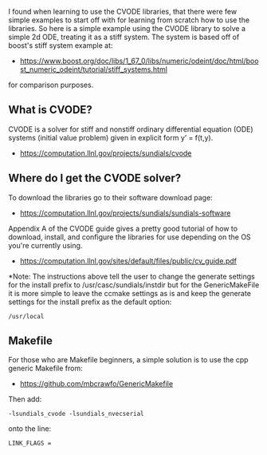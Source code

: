 I found when learning to use the CVODE libraries, that there were few simple examples to start off with for learning from scratch how to use the libraries. So here is a simple example using the CVODE library to solve a simple 2d ODE, treating it as a stiff system. The system is based off of boost's stiff system example at:

 - https://www.boost.org/doc/libs/1_67_0/libs/numeric/odeint/doc/html/boost_numeric_odeint/tutorial/stiff_systems.html
 
for comparison purposes.

## What is CVODE?

CVODE is a solver for stiff and nonstiff ordinary differential equation (ODE) systems (initial value problem) given in explicit form y’ = f(t,y).

 - https://computation.llnl.gov/projects/sundials/cvode 

## Where do I get the CVODE solver?

To download the libraries go to their software download page:

 - https://computation.llnl.gov/projects/sundials/sundials-software

Appendix A of the CVODE guide gives a pretty good tutorial of how to download, install, and configure the libraries for use depending on the OS you're currently using. 

 - https://computation.llnl.gov/sites/default/files/public/cv_guide.pdf
 
*Note: The instructions above tell the user to change the generate settings for the install prefix to /usr/casc/sundials/instdir but for the GenericMakeFile it is more simple to leave the ccmake settings as is and keep the generate settings for the install prefix as the default option:

```
/usr/local
```

## Makefile

For those who are Makefile beginners, a simple solution is to use the cpp generic Makefile from:

 - https://github.com/mbcrawfo/GenericMakefile
 
Then add:

```
-lsundials_cvode -lsundials_nvecserial
```

onto the line:

```
LINK_FLAGS = 
```
